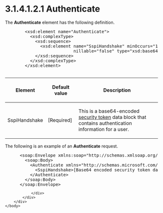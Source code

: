 <html dir="LTR" xmlns:mshelp="http://msdn.microsoft.com/mshelp" xmlns:ddue="http://ddue.schemas.microsoft.com/authoring/2003/5" xmlns:xlink="http://www.w3.org/1999/xlink" xmlns:tool="http://www.microsoft.com/tooltip">
    <head>
        <meta http-equiv="Content-Type" content="text/html; CHARSET=utf-8"></meta>
        <meta name="save" content="history"></meta>
        <title>3.1.4.1.2.1 Authenticate</title>
        <xml>
            <mshelp:toctitle title="3.1.4.1.2.1 Authenticate"></mshelp:toctitle>
            <mshelp:rltitle title="[MS-SSAS]: Authenticate"></mshelp:rltitle>
            <mshelp:keyword index="A" term="427a9bf1-c3fc-4bb5-a10b-ddde06f22024"></mshelp:keyword>
            <mshelp:attr name="DCSext.ContentType" value="open specification"></mshelp:attr>
            <mshelp:attr name="AssetID" value="427a9bf1-c3fc-4bb5-a10b-ddde06f22024"></mshelp:attr>
            <mshelp:attr name="TopicType" value="kbRef"></mshelp:attr>
            <mshelp:attr name="DCSext.Title" value="[MS-SSAS]: Authenticate" />
        </xml>
    </head>
    <body>
        <div id="header">
            <h1 class="heading">3.1.4.1.2.1 Authenticate</h1>
        </div>
        <div id="mainSection">
            <div id="mainBody">
                <div id="allHistory" class="saveHistory"></div>
                <div id="sectionSection0" class="section" name="collapseableSection">
                    

<p>The <b>Authenticate</b> element has the following
definition.</p>

<dl>
<dd>
<div><pre>   &lt;xsd:element name=&quot;Authenticate&quot;&gt;
     &lt;xsd:complexType&gt;
       &lt;xsd:sequence&gt;
         &lt;xsd:element name=&quot;SspiHandshake&quot; minOccurs=&quot;1&quot; maxOccurs=&quot;1&quot;
                      nillable=&quot;false&quot; type=&quot;xsd:base64Binary&quot; /&gt;
       &lt;/xsd:sequence&gt;
     &lt;/xsd:complexType&gt;
   &lt;/xsd:element&gt;
            
</pre></div>
</dd></dl>

<table>
 <thead>
  <tr>
   <th>
   <p>Element</p>
   </th>
   <th>
   <p>Default value</p>
   </th>
   <th>
   <p>Description</p>
   </th>
  </tr>
 </thead>
 <tr>
  <td>
  <p>SspiHandshake</p>
  </td>
  <td>
  <p>[Required]</p>
  </td>
  <td>
  <p>This is a base64-encoded <a href="8676f5ce-62d4-4244-a326-634bfed4aba4.html#gt_6b49ccf2-3d93-4d1e-9ecd-e5e7873eec24">security token</a> data block
  that contains authentication information for a user.</p>
  </td>
 </tr>
</table>

<p>The following is an example of an <b>Authenticate</b> request.
</p>

<dl>
<dd>
<div><pre> &lt;soap:Envelope xmlns:soap=&quot;http://schemas.xmlsoap.org/soap/envelope/&quot;&gt;
   &lt;soap:Body&gt;
     &lt;Authenticate xmlns=&quot;http://schemas.microsoft.com/analysisservices/2003/ext&quot;&gt;
       &lt;SspiHandshake&gt;[Base64 encoded security token data block here]&lt;/SspiHandshake&gt;
     &lt;/Authenticate&gt;
   &lt;/soap:Body&gt;
 &lt;/soap:Envelope&gt;
</pre></div>
</dd></dl>


                </div>
            </div>
        </div>
    </body>
</html>